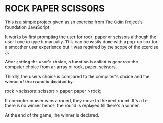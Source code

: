 # ROCK PAPER SCISSORS

This is a simple project given as an exercise from [The Odin Project's](www.theodinprojec.com) foundation JavaScript.

It works by first prompting the user for rock, paper or scissors although the user have to type it manually. This can be easily done with a pop-up box for a smoother user experience but it was required by the scope of the exercise :).

After getting the user's choice, a function is called to generate the computer choice from an array of rock, paper, scissors.

Thirdly, the user's choice is compared to the computer's choice and the winner of the round is decided by:

rock > scissors;
scissors > paper;
paper > rock;

If computer or user wins a round, they move to the next round. It's a tie, there is no winner hence, the round is replayed till there's a winner.

At the end of the game, the winner is declared.
